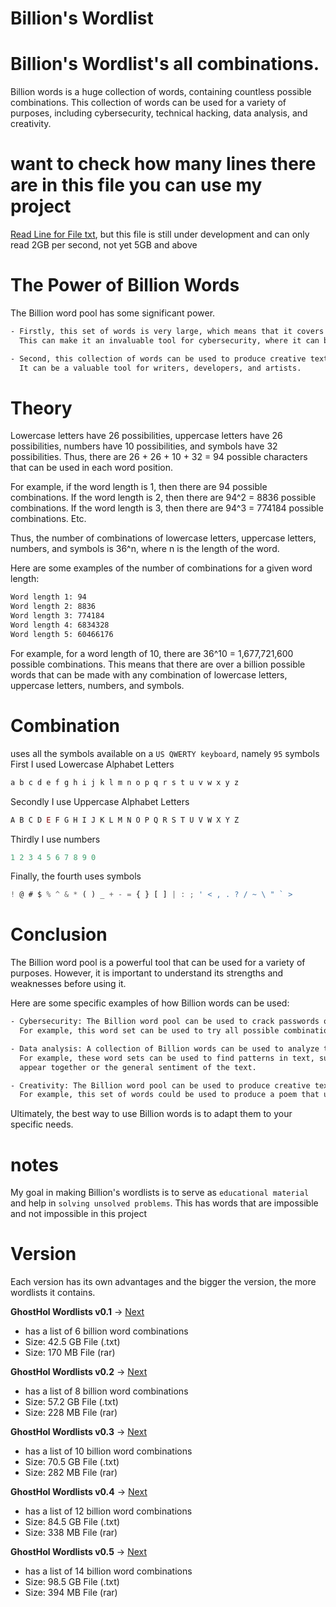 # Billion's Wordlist
# Billion's Wordlist's all combinations.

Billion words is a huge collection of words, containing countless possible combinations. 
This collection of words can be used for a variety of purposes, including cybersecurity, technical hacking, data analysis, and creativity.

# want to check how many lines there are in this file you can use my project
[Read Line for File txt](https://github.com/GhostHol/Read-Line-txt), but this file is still under development and can only read 2GB per second, not yet 5GB and above


# The Power of Billion Words

The Billion word pool has some significant power.
```txt
- Firstly, this set of words is very large, which means that it covers a wide range of possibilities.
  This can make it an invaluable tool for cybersecurity, where it can be used to crack passwords or find patterns in data.

- Second, this collection of words can be used to produce creative texts, such as poetry, code, or scripts.
  It can be a valuable tool for writers, developers, and artists.
```

# Theory
Lowercase letters have 26 possibilities, uppercase letters have 26 possibilities, numbers have 10 possibilities, and symbols have 32 possibilities. 
Thus, there are 26 + 26 + 10 + 32 = 94 possible characters that can be used in each word position.

For example, if the word length is 1, then there are 94 possible combinations. If the word length is 2, then there are 94^2 = 8836 possible combinations. 
If the word length is 3, then there are 94^3 = 774184 possible combinations. Etc.

Thus, the number of combinations of lowercase letters, uppercase letters, numbers, and symbols is 36^n, where n is the length of the word.

Here are some examples of the number of combinations for a given word length:
```txt
Word length 1: 94
Word length 2: 8836
Word length 3: 774184
Word length 4: 6834328
Word length 5: 60466176
```
For example, for a word length of 10, there are 36^10 = 1,677,721,600 possible combinations. 
This means that there are over a billion possible words that can be made with any combination of lowercase letters, uppercase letters, numbers, and symbols.

# Combination
uses all the symbols available on a `US QWERTY keyboard`, namely `95` symbols
First I used Lowercase Alphabet Letters
```ts
a b c d e f g h i j k l m n o p q r s t u v w x y z
```

Secondly I use Uppercase Alphabet Letters
```ts
A B C D E F G H I J K L M N O P Q R S T U V W X Y Z
```

Thirdly I use numbers
```ts
1 2 3 4 5 6 7 8 9 0
```

Finally, the fourth uses symbols
```ts
! @ # $ % ^ & * ( ) _ + - = { } [ ] | : ; ' < , . ? / ~ \ " ` >
```

# Conclusion

The Billion word pool is a powerful tool that can be used for a variety of purposes. 
However, it is important to understand its strengths and weaknesses before using it.

Here are some specific examples of how Billion words can be used:
```txt
- Cybersecurity: The Billion word pool can be used to crack passwords or find patterns in data.
  For example, this word set can be used to try all possible combinations of letters, numbers, and symbols for a password.

- Data analysis: A collection of Billion words can be used to analyze text data.
  For example, these word sets can be used to find patterns in text, such as words that frequently
  appear together or the general sentiment of the text.

- Creativity: The Billion word pool can be used to produce creative text, such as poetry, code, or scripts.
  For example, this set of words could be used to produce a poem that uses all the letters of the alphabet.
```
Ultimately, the best way to use Billion words is to adapt them to your specific needs.

# notes
My goal in making Billion's wordlists is to serve as `educational material` and help in `solving unsolved problems`. 
This has words that are impossible and not impossible in this project

# Version
Each version has its own advantages and the bigger the version, the more wordlists it contains.

**GhostHol Wordlists v0.1** -> [Next](https://github.com/GhostHol/Billion-s-Wordlists/releases/tag/Billion's_Wordlists_v0.1)
- has a list of 6 billion word combinations
- Size: 42.5 GB File (.txt)
- Size: 170 MB File (rar)

**GhostHol Wordlists v0.2** -> [Next](https://github.com/GhostHol/Billion-s-Wordlists/releases/tag/Billion's_Wordlists_v0.2)
- has a list of 8 billion word combinations
- Size: 57.2 GB File (.txt)
- Size: 228 MB File (rar)

**GhostHol Wordlists v0.3** -> [Next](https://github.com/GhostHol/Billion-s-Wordlists/releases/tag/Billion's_Wordlists_v0.3)
- has a list of 10 billion word combinations
- Size: 70.5 GB File (.txt)
- Size: 282 MB File (rar)

**GhostHol Wordlists v0.4** -> [Next](https://github.com/GhostHol/Billion-s-Wordlists/releases/tag/Billion's_Wordlists_v0.4)
- has a list of 12 billion word combinations
- Size: 84.5 GB File (.txt)
- Size: 338 MB File (rar)

**GhostHol Wordlists v0.5** -> [Next](https://github.com/GhostHol/Billion-s-Wordlists/releases/tag/Billion's_Wordlists_v0.5)
- has a list of 14 billion word combinations
- Size: 98.5 GB File (.txt)
- Size: 394 MB File (rar)
